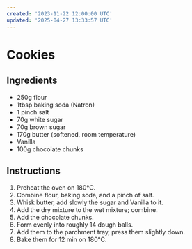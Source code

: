 ```yaml
---
created: '2023-11-22 12:00:00 UTC'
updated: '2025-04-27 13:33:57 UTC'
---
```


# Cookies

## Ingredients

- 250g flour
- 1tbsp baking soda (Natron)
- 1 pinch salt
- 70g white sugar
- 70g brown sugar
- 170g butter (softened, room temperature)
- Vanilla
- 100g chocolate chunks

## Instructions

1. Preheat the oven on 180°C.
1. Combine flour, baking soda, and a pinch of salt.
1. Whisk butter, add slowly the sugar and Vanilla to it.
1. Add the dry mixture to the wet mixture; combine.
1. Add the chocolate chunks.
1. Form evenly into roughly 14 dough balls.
1. Add them to the parchment tray, press them slightly down.
1. Bake them for 12 min on 180°C.

